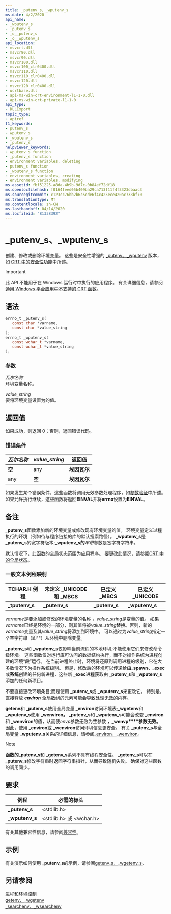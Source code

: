 ```yaml
---
title: _putenv_s、_wputenv_s
ms.date: 4/2/2020
api_name:
- _wputenv_s
- _putenv_s
- _o__putenv_s
- _o__wputenv_s
api_location:
- msvcrt.dll
- msvcr80.dll
- msvcr90.dll
- msvcr100.dll
- msvcr100_clr0400.dll
- msvcr110.dll
- msvcr110_clr0400.dll
- msvcr120.dll
- msvcr120_clr0400.dll
- ucrtbase.dll
- api-ms-win-crt-environment-l1-1-0.dll
- api-ms-win-crt-private-l1-1-0
api_type:
- DLLExport
topic_type:
- apiref
f1_keywords:
- putenv_s
- wputenv_s
- _wputenv_s
- _putenv_s
helpviewer_keywords:
- wputenv_s function
- _putenv_s function
- environment variables, deleting
- putenv_s function
- _wputenv_s function
- environment variables, creating
- environment variables, modifying
ms.assetid: fbf51225-a8da-4b9b-9d7c-0b84ef72df18
ms.openlocfilehash: f0164feed05b409ba29ca713f11f4f3323dbaac3
ms.sourcegitcommit: c123cc76bb2b6c5cde6f4c425ece420ac733bf70
ms.translationtype: MT
ms.contentlocale: zh-CN
ms.lasthandoff: 04/14/2020
ms.locfileid: "81338392"
---
```

# <a name="_putenv_s-_wputenv_s"></a>_putenv_s、_wputenv_s

创建、修改或删除环境变量。 这些是安全性增强的 [_putenv、_wputenv](putenv-wputenv.md) 版本，如 [CRT 中的安全性功能](../../c-runtime-library/security-features-in-the-crt.md)中所述。

> [!IMPORTANT]
> 此 API 不能用于在 Windows 运行时中执行的应用程序。 有关详细信息，请参阅[通用 Windows 平台应用中不支持的 CRT 函数](../../cppcx/crt-functions-not-supported-in-universal-windows-platform-apps.md)。

## <a name="syntax"></a>语法

```C
errno_t _putenv_s(
   const char *varname,
   const char *value_string
);
errno_t _wputenv_s(
   const wchar_t *varname,
   const wchar_t *value_string
);
```

### <a name="parameters"></a>参数

*瓦尔名称*<br/>
环境变量名称。

*value_string*<br/>
要将环境变量设置为的值。

## <a name="return-value"></a>返回值

如果成功，则返回 0；否则，返回错误代码。

### <a name="error-conditions"></a>错误条件

|*瓦尔名称*|*value_string*|返回值|
|------------|-------------|------------------|
|**空**|any|**埃因瓦尔**|
|any|**空**|**埃因瓦尔**|

如果发生某个错误条件，这些函数将调用无效参数处理程序，如[参数验证](../../c-runtime-library/parameter-validation.md)中所述。 如果允许执行继续，这些函数将返回**EINVAL**并将**errno**设置为**EINVAL**。

## <a name="remarks"></a>备注

**_putenv_s**函数添加新的环境变量或修改现有环境变量的值。 环境变量定义过程执行的环境（例如待与程序链接的库的默认搜索路径）。 **_wputenv_s**是 **_putenv_s**的宽字符版本;**_wputenv_s的***串带*参数是宽字符字符串。

默认情况下，此函数的全局状态范围为应用程序。 要更改此情况，请参阅[CRT 中的全局状态](../global-state.md)。

### <a name="generic-text-routine-mappings"></a>一般文本例程映射

|TCHAR.H 例程|未定义 _UNICODE 和 _MBCS|已定义 _MBCS|已定义 _UNICODE|
|---------------------|------------------------------------|--------------------|-----------------------|
|**_tputenv_s**|**_putenv_s**|**_putenv_s**|**_wputenv_s**|

*varname*是要添加或修改的环境变量的名称 *，value_string*是变量的值。 如果*varname*已经是环境的一部分，则其值将被*value_string*替换。否则，新的*varname*变量及其*value_string*将添加到环境中。 可以通过为*value_string*指定一个空字符串（即""）从环境中删除变量。

**_putenv_s**和 **_wputenv_s**仅影响当前流程的本地环境;不能使用它们来修改命令级环境。 这些函数仅对运行库可访问的数据结构执行，而不对操作系统为进程创建的环境“段”运行。 在当前进程终止时，环境将还原到调用进程的级别，它在大多数情况下为操作系统级别。 但是，修改后的环境可以传递给**由_spawn、_exec**或**系统**创建的任何新进程，这些新 **_exec**进程获取由 **_putenv_s**和 **_wputenv_s**添加的任何新项目。

不要直接更改环境条目;而是使用 **_putenv_s**或 **_wputenv_s**来更改它。 特别是，直接释放 **_environ_** 全局数组的元素可能会导致处理无效的内存。

**getenv**和 **_putenv_s**使用全局变量 **_environ**访问环境表;**_wgetenv**和 **_wputenv_s**使用 **_wenviron。** **_putenv_s**和 **_wputenv_s**可能会改变 **_environ**和 **_wenviron**的值，从而使*envp*参数无效为**主**参数 **，_wenvp****参数无效。** 因此，使用 **_environ**或 **_wenviron**访问环境信息更安全。 有关 **_putenv_s**与全局变量 **_wputenv_s**关系的详细信息，请参阅[_environ，_wenviron](../../c-runtime-library/environ-wenviron.md)。

> [!NOTE]
> **函数的_putenv_s**和 **_getenv_s**系列不具有线程安全性。 **_getenv_s**可以在 **_putenv_s**修改字符串时返回字符串指针，从而导致随机失败。 确保对这些函数的调用同步。

## <a name="requirements"></a>要求

|例程|必需的标头|
|-------------|---------------------|
|**_putenv_s**|\<stdlib.h>|
|**_wputenv_s**|\<stdlib.h> 或 \<wchar.h>|

有关其他兼容性信息，请参阅[兼容性](../../c-runtime-library/compatibility.md)。

## <a name="example"></a>示例

有关演示如何使用 **_putenv_s**的示例，请参阅[getenv_s，_wgetenv_s](getenv-s-wgetenv-s.md)。

## <a name="see-also"></a>另请参阅

[进程和环境控制](../../c-runtime-library/process-and-environment-control.md)<br/>
[getenv、_wgetenv](getenv-wgetenv.md)<br/>
[_searchenv、_wsearchenv](searchenv-wsearchenv.md)<br/>
